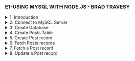 ### [E1-USING MYSQL WITH NODE.JS - BRAD TRAVESY](https://www.youtube.com/watch?v=EN6Dx22cPRI&ab_channel=TraversyMedia)

<details>
  <summary>1. Introduction </summary>

# Initialize npm

```jsbs
npm init -y
```

# Install mysql and express

```jsbs
npm install --save mysql express
```

# Install nodemon

```jsbs
npm install nodemon --save-dev
```

### x-mysqlnode-project/package.json:

```js
{
  "name": "x-mysqlnode-project",
  "version": "1.0.0",
  "description": "",
  "main": "index.js",
  "scripts": {
    "dev": "nodemon app.js",
    "test": "echo \"Error: no test specified\" && exit 1"
  },
  "author": "",
  "license": "ISC",
  "dependencies": {
    "express": "^4.18.2",
    "mysql": "^2.18.1"
  },
  "devDependencies": {
    "nodemon": "^2.0.22"
  }
}
```

### x-mysqlnode-project/app.js:

```js
const express = require("express");
const mysql = require("mysql");

const app = express();

app.listen("3000", () => {
  console.log("Server started on port 3000");
});
```

# run server:

```jsbs
npm run dev
```

![](https://github.com/omeatai/React-Tutorial/assets/32337103/3452f90e-b4c2-429f-9dca-a94f1067881d)
![](https://github.com/omeatai/React-Tutorial/assets/32337103/a25db0be-6c5f-4561-a832-ca9107cd392d)

</details>

<details>
  <summary>2. Connect to MySQL Server </summary>

# Connect to MySQL Server

### x-mysqlnode-project/app.js:

```js
const express = require("express");
const mysql = require("mysql");

const app = express();

// create connection
const db = mysql.createConnection({
  host: "localhost",
  user: "root",
  password: "",
  //   database: "nodemysql",
});

// Connect
db.connect((err) => {
  if (err) {
    throw err;
  }
  console.log("MySql Connected...");
});

// query db
db.query("SELECT 1 + 1 AS solution", function (error, results, fields) {
  if (error) {
    throw error;
  }
  console.log(results);
  console.log("The solution is: ", results[0].solution);
});

//close connection
db.end();

app.listen("3000", () => {
  console.log("Server started on port 3000");
});
```

# output:

```js
// MacBook-Air x-mysqlnode-project % npm run dev

// > x-mysqlnode-project@1.0.0 dev
// > nodemon app.js

// [nodemon] 2.0.22
// [nodemon] to restart at any time, enter `rs`
// [nodemon] watching path(s): *.*
// [nodemon] watching extensions: js,mjs,json
// [nodemon] starting `node app.js`
// Server started on port 3000
// MySql Connected...
// [ RowDataPacket { solution: 2 } ]
// The solution is:  2
```

![](https://github.com/omeatai/React-Tutorial/assets/32337103/c924fab0-f998-47e7-b707-cbf9bd12476c)

</details>

<details>
  <summary>3. Create Database </summary>

# Create Database

### x-mysqlnode-project/app.js:

```jsbs
// Create DB
app.get("/createdb", (req, res) => {
  let sql = "CREATE DATABASE IF NOT EXISTS nodemysql";
  db.query(sql, (err, result) => {
    if (err) {
      return res.json({ err });
    }
    res.json({ result, message: "Database created..." });
  });
});
```

```js
const express = require("express");
const mysql = require("mysql");

const app = express();

// create connection
const db = mysql.createConnection({
  host: "localhost",
  user: "root",
  password: "",
  //   database: "nodemysql",
});

// Connect
db.connect((err) => {
  if (err) {
    throw err;
  }
  console.log("MySql Connected...");
});

// Create DB
app.get("/createdb", (req, res) => {
  let sql = "CREATE DATABASE IF NOT EXISTS nodemysql";
  db.query(sql, (err, result) => {
    if (err) {
      return res.json({ err });
    }
    res.json({ result, message: "Database created..." });
  });
});

// query db
// db.query("SELECT 1 + 1 AS solution", function (error, results, fields) {
//   if (error) {
//     throw error;
//   }
//   console.log(results);
//   console.log("The solution is: ", results[0].solution);
// });

//close connection
// db.end();

app.listen("3000", () => {
  console.log("Server started on port 3000");
});
```

![](https://github.com/omeatai/React-Tutorial/assets/32337103/b94d00a0-27b4-4750-92d3-35988450e088)
![](https://github.com/omeatai/React-Tutorial/assets/32337103/4b2060c8-0933-4bf4-b85d-b73a79925ed7)
![](https://github.com/omeatai/React-Tutorial/assets/32337103/2b44638a-3054-49ff-9063-0d1132b75f99)

</details>

<details>
  <summary>4. Create Posts Table </summary>

# Create Posts Table

### x-mysqlnode-project/app.js:

```jsbs
// Create table
app.get("/createpoststable", (req, res) => {
  let sql =
    "CREATE TABLE posts(id int AUTO_INCREMENT, title VARCHAR(255), body VARCHAR(255), PRIMARY KEY(id) )";
  db.query(sql, (err, result) => {
    if (err) {
      throw err;
    }
    res.json({ result, message: "Posts table created..." });
  });
});
```

```js
const express = require("express");
const mysql = require("mysql");

const app = express();

// create connection
const db = mysql.createConnection({
  host: "localhost",
  user: "root",
  password: "",
  database: "nodemysql",
});

// Connect
db.connect((err) => {
  if (err) {
    throw err;
  }
  console.log("MySql Connected...");
});

// Create table
app.get("/createpoststable", (req, res) => {
  let sql =
    "CREATE TABLE posts(id int AUTO_INCREMENT, title VARCHAR(255), body VARCHAR(255), PRIMARY KEY(id) )";
  db.query(sql, (err, result) => {
    if (err) {
      throw err;
    }
    res.json({ result, message: "Posts table created..." });
  });
});

//Create DB
// app.get("/createdb", (req, res) => {
//   let sql = "CREATE DATABASE IF NOT EXISTS nodemysql";
//   db.query(sql, (err, result) => {
//     if (err) {
//       return res.json({ err });
//     }
//     res.json({ result, message: "Database created..." });
//   });
// });

// query db
// db.query("SELECT 1 + 1 AS solution", function (error, results, fields) {
//   if (error) {
//     throw error;
//   }
//   console.log(results);
//   console.log("The solution is: ", results[0].solution);
// });

//close connection
// db.end();

app.listen("3000", () => {
  console.log("Server started on port 3000");
});
```

![](https://github.com/omeatai/React-Tutorial/assets/32337103/755134fb-c519-4dfb-80bc-60ece1937b7e)
![](https://github.com/omeatai/React-Tutorial/assets/32337103/f5cbfdb7-4e96-4cc2-b0b6-635d268ed2be)
![](https://github.com/omeatai/React-Tutorial/assets/32337103/55b403a2-e731-49cc-b217-ba6c9a16eaa6)
![](https://github.com/omeatai/React-Tutorial/assets/32337103/bf53f287-08e1-4c88-aed4-f2f858a9e89e)

</details>

<details>
  <summary>5. Create Post record </summary>

# Create Post record

### x-mysqlnode-project/app.js:

```jsbs
// Insert post
app.get("/addpost", (req, res) => {
  let post = { title: "Post One", body: "This is post number one" };
  let sql = "INSERT INTO posts SET ?";
  let query = db.query(sql, post, (err, result) => {
    if (err) {
      throw err;
    }
    res.json({ result, message: "Post added..." });
  });
});
```

```js
const express = require("express");
const mysql = require("mysql");

const app = express();

// create connection
const db = mysql.createConnection({
  host: "localhost",
  user: "root",
  password: "",
  database: "nodemysql",
});

// Connect
db.connect((err) => {
  if (err) {
    throw err;
  }
  console.log("MySql Connected...");
});

// Insert post
app.get("/addpost", (req, res) => {
  let post = { title: "Post One", body: "This is post number one" };
  let sql = "INSERT INTO posts SET ?";
  let query = db.query(sql, post, (err, result) => {
    if (err) {
      throw err;
    }
    res.json({ result, message: "Post added..." });
  });
});

// Create table
// app.get("/createpoststable", (req, res) => {
//   let sql =
//     "CREATE TABLE posts(id int AUTO_INCREMENT, title VARCHAR(255), body VARCHAR(255), PRIMARY KEY(id) )";
//   db.query(sql, (err, result) => {
//     if (err) {
//       throw err;
//     }
//     res.json({ result, message: "Posts table created..." });
//   });
// });

// Create DB
// app.get("/createdb", (req, res) => {
//   let sql = "CREATE DATABASE IF NOT EXISTS nodemysql";
//   db.query(sql, (err, result) => {
//     if (err) {
//       return res.json({ err });
//     }
//     res.json({ result, message: "Database created..." });
//   });
// });

// query db
// db.query("SELECT 1 + 1 AS solution", function (error, results, fields) {
//   if (error) {
//     throw error;
//   }
//   console.log(results);
//   console.log("The solution is: ", results[0].solution);
// });

//close connection
// db.end();

app.listen("3000", () => {
  console.log("Server started on port 3000");
});
```

![](https://github.com/omeatai/React-Tutorial/assets/32337103/0da8f426-2b6a-4dcc-a82e-ef832c72571a)
![](https://github.com/omeatai/React-Tutorial/assets/32337103/b34a297c-1b4c-4b2c-b450-5cd429633ea8)
![](https://github.com/omeatai/React-Tutorial/assets/32337103/e39f3edd-ec09-42a2-b827-9b55a53bd7ab)

</details>

<details>
  <summary>6. Fetch Posts records </summary>

# Fetch posts Table records

### x-mysqlnode-project/app.js:

```jsbs
//Select post
app.get("/getposts", (req, res) => {
  let sql = "SELECT * FROM posts";
  let query = db.query(sql, (err, result) => {
    if (err) {
      throw err;
    }
    res.json({ result, message: "Post fetched..." });
  });
});

app.listen("3000", () => {
  console.log("Server started on port 3000");
});
```

```js
const express = require("express");
const mysql = require("mysql");

const app = express();

// create connection
const db = mysql.createConnection({
  host: "localhost",
  user: "root",
  password: "",
  database: "nodemysql",
});

// Connect
db.connect((err) => {
  if (err) {
    throw err;
  }
  console.log("MySql Connected...");
});

//Select post
app.get("/getposts", (req, res) => {
  let sql = "SELECT * FROM posts";
  let query = db.query(sql, (err, result) => {
    if (err) {
      throw err;
    }
    res.json({ result, message: "Post fetched..." });
  });
});

app.listen("3000", () => {
  console.log("Server started on port 3000");
});

// Insert post
app.get("/addpost", (req, res) => {
  let post = { title: "Post Two", body: "This is post number two" };
  let sql = "INSERT INTO posts SET ?";
  let query = db.query(sql, post, (err, result) => {
    if (err) {
      throw err;
    }
    res.json({ result, message: "Post added..." });
  });
});

// Create table
// app.get("/createpoststable", (req, res) => {
//   let sql =
//     "CREATE TABLE posts(id int AUTO_INCREMENT, title VARCHAR(255), body VARCHAR(255), PRIMARY KEY(id) )";
//   db.query(sql, (err, result) => {
//     if (err) {
//       throw err;
//     }
//     res.json({ result, message: "Posts table created..." });
//   });
// });

// Create DB
// app.get("/createdb", (req, res) => {
//   let sql = "CREATE DATABASE IF NOT EXISTS nodemysql";
//   db.query(sql, (err, result) => {
//     if (err) {
//       return res.json({ err });
//     }
//     res.json({ result, message: "Database created..." });
//   });
// });

// query db
// db.query("SELECT 1 + 1 AS solution", function (error, results, fields) {
//   if (error) {
//     throw error;
//   }
//   console.log(results);
//   console.log("The solution is: ", results[0].solution);
// });

//close connection
// db.end();
```

![](https://github.com/omeatai/React-Tutorial/assets/32337103/3e7f9d7e-7d22-450e-8d92-824b87ec0e1b)
![](https://github.com/omeatai/React-Tutorial/assets/32337103/e374f27e-dc1f-468b-b4b4-c7898a12522f)
![](https://github.com/omeatai/React-Tutorial/assets/32337103/a99db33c-b956-4fa2-9927-69b398cb8a16)

</details>

<details>
  <summary>7. Fetch a Post record </summary>

# Fetch a Post record

### x-mysqlnode-project/app.js:

```jsbs
//Select a post
app.get("/getpost/:id", (req, res) => {
  const { id } = req.params;
  let sql = `SELECT * FROM posts WHERE id = ${id}`;
  let query = db.query(sql, (err, result) => {
    if (err) {
      throw err;
    }
    res.json({ result, message: "Post fetched..." });
  });
});
```

```js
const express = require("express");
const mysql = require("mysql");

const app = express();

// create connection
const db = mysql.createConnection({
  host: "localhost",
  user: "root",
  password: "",
  database: "nodemysql",
});

// Connect
db.connect((err) => {
  if (err) {
    throw err;
  }
  console.log("MySql Connected...");
});

//Select a post
app.get("/getpost/:id", (req, res) => {
  const { id } = req.params;
  let sql = `SELECT * FROM posts WHERE id = ${id}`;
  let query = db.query(sql, (err, result) => {
    if (err) {
      throw err;
    }
    res.json({ result, message: "Post fetched..." });
  });
});

//Select posts
app.get("/getposts", (req, res) => {
  let sql = "SELECT * FROM posts";
  let query = db.query(sql, (err, result) => {
    if (err) {
      throw err;
    }
    res.json({ result, message: "Post fetched..." });
  });
});

app.listen("3000", () => {
  console.log("Server started on port 3000");
});

//Insert post
app.get("/addpost", (req, res) => {
  let post = { title: "Post Two", body: "This is post number two" };
  let sql = "INSERT INTO posts SET ?";
  let query = db.query(sql, post, (err, result) => {
    if (err) {
      throw err;
    }
    res.json({ result, message: "Post added..." });
  });
});

// Create table
// app.get("/createpoststable", (req, res) => {
//   let sql =
//     "CREATE TABLE posts(id int AUTO_INCREMENT, title VARCHAR(255), body VARCHAR(255), PRIMARY KEY(id) )";
//   db.query(sql, (err, result) => {
//     if (err) {
//       throw err;
//     }
//     res.json({ result, message: "Posts table created..." });
//   });
// });

// Create DB
// app.get("/createdb", (req, res) => {
//   let sql = "CREATE DATABASE IF NOT EXISTS nodemysql";
//   db.query(sql, (err, result) => {
//     if (err) {
//       return res.json({ err });
//     }
//     res.json({ result, message: "Database created..." });
//   });
// });

// query db
// db.query("SELECT 1 + 1 AS solution", function (error, results, fields) {
//   if (error) {
//     throw error;
//   }
//   console.log(results);
//   console.log("The solution is: ", results[0].solution);
// });

//close connection
// db.end();
```

![](https://github.com/omeatai/React-Tutorial/assets/32337103/1399341f-0338-4348-adcb-e1acfee68e18)
![](https://github.com/omeatai/React-Tutorial/assets/32337103/f34de5c0-6991-4894-9574-458e19c9a26a)
![](https://github.com/omeatai/React-Tutorial/assets/32337103/cd557320-980e-45c2-bb37-01d02600c627)

</details>

<details>
  <summary>8. Update a Post record </summary>

# Update a Post record

### x-mysqlnode-project/app.js:

```jsbs
//Update a post
app.get("/updatepost/:id", (req, res) => {
  const { id } = req.params;
  const newTitle = "Updated Title";
  let sql = `UPDATE posts SET title = ${newTitle} WHERE id = ${id}`;
  let query = db.query(sql, (err, result) => {
    if (err) {
      throw err;
    }
    res.json({ result, message: "Post updated..." });
  });
});

```

```js
const express = require("express");
const mysql = require("mysql");

const app = express();

// create connection
const db = mysql.createConnection({
  host: "localhost",
  user: "root",
  password: "",
  database: "nodemysql",
});

// Connect
db.connect((err) => {
  if (err) {
    throw err;
  }
  console.log("MySql Connected...");
});

//Update a post
app.get("/updatepost/:id", (req, res) => {
  const { id } = req.params;
  const newTitle = "Updated Title";
  let sql = `UPDATE posts SET title = "${newTitle}" WHERE id = ${id}`;
  let query = db.query(sql, (err, result) => {
    if (err) {
      throw err;
    }
    res.json({ result, message: "Post updated..." });
  });
});

//Select a post
app.get("/getpost/:id", (req, res) => {
  const { id } = req.params;
  let sql = `SELECT * FROM posts WHERE id = ${id}`;
  let query = db.query(sql, (err, result) => {
    if (err) {
      throw err;
    }
    res.json({ result, message: "Post fetched..." });
  });
});

//Select posts
app.get("/getposts", (req, res) => {
  let sql = "SELECT * FROM posts";
  let query = db.query(sql, (err, result) => {
    if (err) {
      throw err;
    }
    res.json({ result, message: "Post fetched..." });
  });
});

app.listen("3000", () => {
  console.log("Server started on port 3000");
});

//Insert post
app.get("/addpost", (req, res) => {
  let post = { title: "Post Two", body: "This is post number two" };
  let sql = "INSERT INTO posts SET ?";
  let query = db.query(sql, post, (err, result) => {
    if (err) {
      throw err;
    }
    res.json({ result, message: "Post added..." });
  });
});

// Create table
// app.get("/createpoststable", (req, res) => {
//   let sql =
//     "CREATE TABLE posts(id int AUTO_INCREMENT, title VARCHAR(255), body VARCHAR(255), PRIMARY KEY(id) )";
//   db.query(sql, (err, result) => {
//     if (err) {
//       throw err;
//     }
//     res.json({ result, message: "Posts table created..." });
//   });
// });

// Create DB
// app.get("/createdb", (req, res) => {
//   let sql = "CREATE DATABASE IF NOT EXISTS nodemysql";
//   db.query(sql, (err, result) => {
//     if (err) {
//       return res.json({ err });
//     }
//     res.json({ result, message: "Database created..." });
//   });
// });

// query db
// db.query("SELECT 1 + 1 AS solution", function (error, results, fields) {
//   if (error) {
//     throw error;
//   }
//   console.log(results);
//   console.log("The solution is: ", results[0].solution);
// });

//close connection
// db.end();
```

```js

```

```js

```

```js

```

```js

```

```js

```

```js

```

```js

```

```js

```

```js

```

```js

```

```js

```

```js

```

```js

```

```js

```

```js

```

```js

```

```js

```

```js

```

```js

```

```js

```

```js

```

```js

```

```js

```

```js

```

```js

```

```js

```

```js

```

```js

```

```js

```

```js

```

```js

```

```js

```

```js

```

```js

```

```js

```

```js

```

```js

```

```js

```

```js

```

```js

```

```js

```

```js

```

```js

```

```js

```

```js

```

```js

```

```js

```

```js

```

```js

```

```js

```

```js

```

```js

```

```js

```

```js

```

```js

```

```js

```

```js

```

```js

```

<details>
